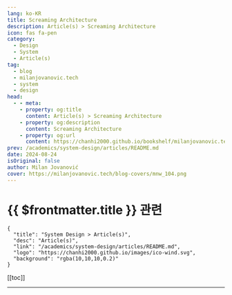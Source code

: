 ```yaml
---
lang: ko-KR
title: Screaming Architecture
description: Article(s) > Screaming Architecture
icon: fas fa-pen
category: 
  - Design
  - System
  - Article(s)
tag: 
  - blog
  - milanjovanovic.tech
  - system
  - design
head:
  - - meta:
    - property: og:title
      content: Article(s) > Screaming Architecture
    - property: og:description
      content: Screaming Architecture
    - property: og:url
      content: https://chanhi2000.github.io/bookshelf/milanjovanovic.tech/screaming-architecture.html
prev: /academics/system-design/articles/README.md
date: 2024-08-24
isOriginal: false
author: Milan Jovanović
cover: https://milanjovanovic.tech/blog-covers/mnw_104.png
---
```


# {{ $frontmatter.title }} 관련

```component VPCard
{
  "title": "System Design > Article(s)",
  "desc": "Article(s)",
  "link": "/academics/system-design/articles/README.md",
  "logo": "https://chanhi2000.github.io/images/ico-wind.svg",
  "background": "rgba(10,10,10,0.2)"
}
```

[[toc]]

---

<SiteInfo
  name="Screaming Architecture"
  desc="If you were to glance at the folder structure of your system, could you tell what the system is about? Your architecture should communicate what problems it solves. This approach is called sreaming architecture."
  url="https://milanjovanovic.tech/blog/screaming-architecture/"
  logo="https://milanjovanovic.tech/profile_favicon.png"
  preview="https://milanjovanovic.tech/blog-covers/mnw_104.png"/>

<!-- TODO: 작성 -->

<!-- 
If you were to glance at the folder structure of your system, could you tell what the system is about?
And here's a more interesting question.
Could a new developer on your team easily understand what the system does based on the folder structure?

Your architecture should communicate what problems it solves.
Organizing your system around use cases leads to a structure aligned with the business domain.
This approach is called **screaming architecture**.

<a href="https://blog.cleancoder.com/uncle-bob/2011/09/30/Screaming-Architecture.html">Screaming architecture</a> is a term coined by Robert Martin (Uncle Bob).
He argues that a software system's structure should communicate what the system is about.
He draws a parallel between looking at a blueprint for a building, where you can tell the purpose of the building based on the blueprint.

In this article, I want to show some practical examples and discuss the benefits of screaming architecture.

---

## a-use-case-driven-approach"><a href="#a-use-case-driven-approach">A Use Case Driven Approach

A use case represents a specific interaction or task that a user wants to achieve within your system.
It encapsulates the business logic required to fulfill that task.
A use case is a high-level description of a user's goal.
For example, "reserving an apartment" or "purchasing a ticket".
It focuses on the *what* of the system's behavior, not the *how*.

When you look at the folder structure and source code files of your system:

- Do they scream: Apartment Booking System or Ticketing System?
<li>Or do they scream ASP.NET Core?

Here's an example of a folder structure organized around technical concerns:

```pwsh
📁 Api/
|__ 📁 Controllers
|__ 📁 Entities
|__ 📁 Exceptions
|__ 📁 Repositories
|__ 📁 Services
    |__ #️⃣ ApartmentService.cs
    |__ #️⃣ BookingService.cs
    |__ ...
|__ 📁 Models
```

Somewhere inside these folders, we'll find concrete classes that contain the system's behavior.
You'll notice that the cohesion with this folder structure is low.

How does screaming architecture help?

A use case driven approach will place the system's use cases as the top-level concept.
I also like to group related use cases into a top-level feature folder.
Inside a use case folder, we may find technical concepts required to implement it.

<a href="vertical-slice-architecture">**Vertical slice architecture**</a> also approaches this from a similar perspective.

```pwsh
📁 Api/
|__ 📁 Apartments
    |__ 📁 ReserveApartment
    |__ ...
|__ 📁 Bookings
    |__ 📁 CancelBooking
    |__ ...
|__ 📁 Payments
|__ 📁 Reviews
|__ 📁 Disputes
|__ 📁 Invoicing
```

The use case driven folder structure helps us better understand user needs and aligns development efforts with business goals.

---

## Screaming Architecture Benefits

The benefits of organizing our system around use cases are:

- Improved cohesion since related use cases are close together
- High coupling for a single use case and its related use cases
- Low coupling between unrelated use cases
- Easier navigation through the solution

---

## Bounded Contexts and Vertical Slices

We have many techniques for discovering the high-level modules within our system.
For example, we could use <a href="https://eventstorming.com/">event storming</a> to explore the system's use cases.
Domain exploration happens before we write a single line of code.

The next step is decomposing the larger problem domain into smaller sub-domains and later bounded contexts.
This gives us loosely coupled high-level modules that we can translate into code.

![Bounded contexts.](https://milanjovanovic.tech/blogs/mnw_104/bounded_contexts.png?imwidth=3840)

The overarching idea here is thinking about cohesion around functionalities.
We want to organize our system so that the cohesion between the components is high.
Bounded contexts, vertical slices, and screaming architecture are complementary concepts.

Here's a screaming architecture example for this system.
Let's say the `Ticketing` module uses <a href="clean-architecture-folder-structure">**Clean Architecture**</a> internally.
But we can still organize the system around feature folders and use cases.
An alternative approach could be organizing around <a href="vertical-slice-architecture-structuring-vertical-slices">**vertical slices**</a>, resulting in a less nested folder structure.

```pwsh
📁 Modules/
|__ 📁 Attendance
    |__ ...
|__ 📁 Events
    |__ ...
|__ 📁 Ticketing
    |__ 📁 Application
        |__ 📁 Carts
            |__ 📁 AddItemToCart
            |__ 📁 ClearCart
            |__ 📁 GetCart
            |__ 📁 RemoveItemFromCart
        |__ 📁 Orders
            |__ 📁 SubmitOrder
            |__ 📁 CancelOrder
            |__ 📁 GetOrder
        |__ 📁 Payments
            |__ 📁 RefundPayment
        |__ ...
    |__ 📁 Domain
        |__ 📁 Customers
        |__ 📁 Orders
        |__ 📁 Payments
        |__ 📁 Tickets
        |__ ...
    |__ 📁 infrastructure
        |__ 📁 Authentication
        |__ 📁 Customers
        |__ 📁 Database
        |__ 📁 Orders
        |__ 📁 Payments
        |__ 📁 Tickets
        |__ ...
|__ 📁 Users
    |__ ...
```

The example above is a small part of the system I built inside of <a href="/modular-monolith-architecture">**Modular Monolith Architecture**</a>.

---

## Takeaway

**Screaming Architecture** isn't just a catchy phrase, it's an approach that can profoundly impact how you build software.
By organizing your system around use cases, you align your codebase with the core business domain.
Your system exists to solve the business domain problems.

Remember, the goal is to create a system that communicates its purpose through its structure.
Embrace a use case-driven approach, break down complex domains into bounded contexts.
Build a system that truly "screams" about the problems it solves.

If you want to explore these powerful ideas further, check out <a href="/pragmatic-clean-architecture">**Pragmatic Clean Architecture**</a>.
I share my entire framework for building robust applications from the ground up and organizing the system around use cases.

That's all for today.

See you next week.

-->

